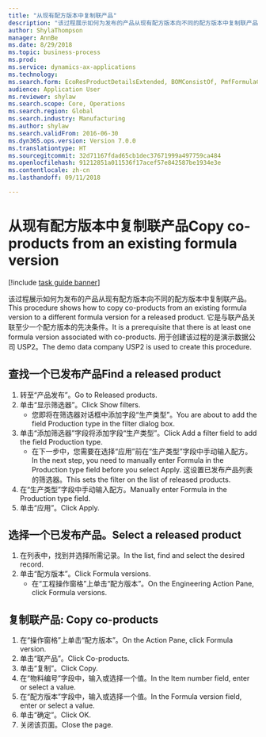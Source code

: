 ```yaml
--- 
title: "从现有配方版本中复制联产品"
description: "该过程展示如何为发布的产品从现有配方版本向不同的配方版本中复制联产品。"
author: ShylaThompson
manager: AnnBe
ms.date: 8/29/2018
ms.topic: business-process
ms.prod: 
ms.service: dynamics-ax-applications
ms.technology: 
ms.search.form: EcoResProductDetailsExtended, BOMConsistOf, PmfFormulaCoBy, BOMRouteCopyDialog
audience: Application User
ms.reviewer: shylaw
ms.search.scope: Core, Operations
ms.search.region: Global
ms.search.industry: Manufacturing
ms.author: shylaw
ms.search.validFrom: 2016-06-30
ms.dyn365.ops.version: Version 7.0.0
ms.translationtype: HT
ms.sourcegitcommit: 32d71167fdad65cb1dec37671999a497759ca484
ms.openlocfilehash: 91212851a011536f17acef57e842587be1934e3e
ms.contentlocale: zh-cn
ms.lasthandoff: 09/11/2018

---
```

# <a name="copy-co-products-from-an-existing-formula-version"></a><span data-ttu-id="91350-103">从现有配方版本中复制联产品</span><span class="sxs-lookup"><span data-stu-id="91350-103">Copy co-products from an existing formula version</span></span>

[!include [task guide banner](../../includes/task-guide-banner.md)]

<span data-ttu-id="91350-104">该过程展示如何为发布的产品从现有配方版本向不同的配方版本中复制联产品。</span><span class="sxs-lookup"><span data-stu-id="91350-104">This procedure shows how to copy co-products from an existing formula version to a different formula version for a released product.</span></span> <span data-ttu-id="91350-105">它是与联产品关联至少一个配方版本的先决条件。</span><span class="sxs-lookup"><span data-stu-id="91350-105">It is a prerequisite that there is at least one formula version associated with co-products.</span></span> <span data-ttu-id="91350-106">用于创建该过程的是演示数据公司 USP2。</span><span class="sxs-lookup"><span data-stu-id="91350-106">The demo data company USP2 is used to create this procedure.</span></span>


## <a name="find-a-released-product"></a><span data-ttu-id="91350-107">查找一个已发布产品</span><span class="sxs-lookup"><span data-stu-id="91350-107">Find a released product</span></span>
1. <span data-ttu-id="91350-108">转至“产品发布”。</span><span class="sxs-lookup"><span data-stu-id="91350-108">Go to Released products.</span></span>
2. <span data-ttu-id="91350-109">单击“显示筛选器”。</span><span class="sxs-lookup"><span data-stu-id="91350-109">Click Show filters.</span></span>
    * <span data-ttu-id="91350-110">您即将在筛选器对话框中添加字段“生产类型”。</span><span class="sxs-lookup"><span data-stu-id="91350-110">You are about to add the field Production type in the filter dialog box.</span></span>  
3. <span data-ttu-id="91350-111">单击“添加筛选器”字段将添加字段“生产类型”。</span><span class="sxs-lookup"><span data-stu-id="91350-111">Click Add a filter field to add the field Production type.</span></span>
    * <span data-ttu-id="91350-112">在下一步中，您需要在选择“应用”前在“生产类型”字段中手动输入配方。</span><span class="sxs-lookup"><span data-stu-id="91350-112">In the next step, you need to manually enter Formula in the Production type field before you select Apply.</span></span> <span data-ttu-id="91350-113">这设置已发布产品列表的筛选器。</span><span class="sxs-lookup"><span data-stu-id="91350-113">This sets the filter on the list of released products.</span></span>  
4. <span data-ttu-id="91350-114">在“生产类型”字段中手动输入配方。</span><span class="sxs-lookup"><span data-stu-id="91350-114">Manually enter Formula in the Production type field.</span></span>
5. <span data-ttu-id="91350-115">单击“应用”。</span><span class="sxs-lookup"><span data-stu-id="91350-115">Click Apply.</span></span>

## <a name="select-a-released-product"></a><span data-ttu-id="91350-116">选择一个已发布产品。</span><span class="sxs-lookup"><span data-stu-id="91350-116">Select a released product</span></span>
1. <span data-ttu-id="91350-117">在列表中，找到并选择所需记录。</span><span class="sxs-lookup"><span data-stu-id="91350-117">In the list, find and select the desired record.</span></span>
2. <span data-ttu-id="91350-118">单击“配方版本”。</span><span class="sxs-lookup"><span data-stu-id="91350-118">Click Formula versions.</span></span>
    * <span data-ttu-id="91350-119">在“工程操作窗格”上单击“配方版本”。</span><span class="sxs-lookup"><span data-stu-id="91350-119">On the Engineering Action Pane, click Formula versions.</span></span>  

## <a name="copy-co-products"></a><span data-ttu-id="91350-120">复制联产品: </span><span class="sxs-lookup"><span data-stu-id="91350-120">Copy co-products</span></span>
1. <span data-ttu-id="91350-121">在“操作窗格”上单击“配方版本”。</span><span class="sxs-lookup"><span data-stu-id="91350-121">On the Action Pane, click Formula version.</span></span>
2. <span data-ttu-id="91350-122">单击“联产品”。</span><span class="sxs-lookup"><span data-stu-id="91350-122">Click Co-products.</span></span>
3. <span data-ttu-id="91350-123">单击“复制”。</span><span class="sxs-lookup"><span data-stu-id="91350-123">Click Copy.</span></span>
4. <span data-ttu-id="91350-124">在“物料编号”字段中，输入或选择一个值。</span><span class="sxs-lookup"><span data-stu-id="91350-124">In the Item number field, enter or select a value.</span></span>
5. <span data-ttu-id="91350-125">在“配方版本”字段中，输入或选择一个值。</span><span class="sxs-lookup"><span data-stu-id="91350-125">In the Formula version field, enter or select a value.</span></span>
6. <span data-ttu-id="91350-126">单击“确定”。</span><span class="sxs-lookup"><span data-stu-id="91350-126">Click OK.</span></span>
7. <span data-ttu-id="91350-127">关闭该页面。</span><span class="sxs-lookup"><span data-stu-id="91350-127">Close the page.</span></span>


